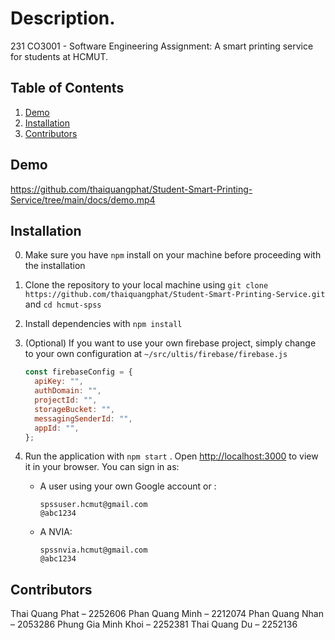 # Description.

231 CO3001 - Software Engineering Assignment: A smart printing service for students at HCMUT.

## Table of Contents

1. [Demo](#demo)
2. [Installation](#installation)
3. [Contributors](#contributors)

## Demo


https://github.com/thaiquangphat/Student-Smart-Printing-Service/tree/main/docs/demo.mp4


## Installation

0. Make sure you have `npm` install on your machine before proceeding with the installation
1. Clone the repository to your local machine using `git clone https://github.com/thaiquangphat/Student-Smart-Printing-Service.git` and `cd hcmut-spss`
2. Install dependencies with `npm install`
3. (Optional) If you want to use your own firebase project, simply change to your own configuration at `~/src/ultis/firebase/firebase.js`

   ```javascript
   const firebaseConfig = {
     apiKey: "",
     authDomain: "",
     projectId: "",
     storageBucket: "",
     messagingSenderId: "",
     appId: "",
   };
   ```

4. Run the application with `npm start` . Open [http://localhost:3000](http://localhost:3000) to view it in your browser. You can sign in as:

   - A user using your own Google account or :

     ```
     spssuser.hcmut@gmail.com
     @abc1234
     ```

   - A NVIA:
     ```
     spssnvia.hcmut@gmail.com
     @abc1234
     ```

## Contributors

Thai Quang Phat – 2252606
Phan Quang Minh – 2212074
Phan Quang Nhan – 2053286
Phung Gia Minh Khoi – 2252381
Thai Quang Du – 2252136
